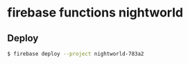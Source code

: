 # firebase functions nightworld

## Deploy

```sh
$ firebase deploy --project nightworld-783a2
```

